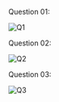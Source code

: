 Question 01:

![Q1](https://github.com/user-attachments/assets/b3708e9f-cf6b-499d-8c8e-50abd8fdb4ae)


Question 02:

![Q2](https://github.com/user-attachments/assets/13546e2b-2198-42a6-8a15-397d959536ba)


Question 03:

![Q3](https://github.com/user-attachments/assets/063c2116-bd86-4ef0-9326-5ccd9b737844)
